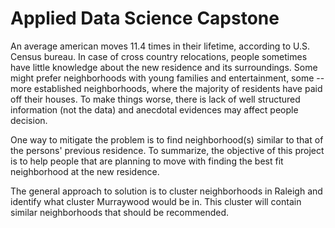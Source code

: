 # Applied Data Science Capstone

An average american moves 11.4 times in their lifetime, according to U.S. Census bureau. In case of cross country relocations, people sometimes have little knowledge about the new residence and its surroundings. Some might prefer neighborhoods with young families and entertainment, some -- more established neighborhoods, where the majority of residents have paid off their houses. To make things worse, there is lack of well structured information (not the data) and anecdotal evidences may affect people decision.

One way to mitigate the problem is to find neighborhood(s) similar to that of the persons' previous residence. To summarize, the objective of this project is to help people that are planning to move with finding the best fit neighborhood at the new residence.

The general approach to solution is to cluster neighborhoods in Raleigh and identify what cluster Murraywood would be in. This cluster will contain similar neighborhoods that should be recommended.

